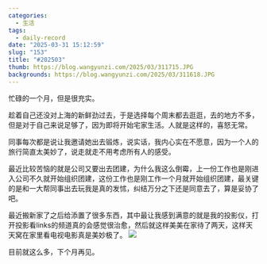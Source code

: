 ```yaml
---
categories:
  - 生活
tags:
  - daily-record
date: "2025-03-31 15:12:59"
slug: "153"
title: "#202503"
thumb: https://blog.wangyunzi.com/2025/03/311715.JPG
backgrounds: https://blog.wangyunzi.com/2025/03/311618.JPG
---
```


忙碌的一个月，但是很充实。

趁着自己还没对上海的新鲜劲过去，于是选择每个周末都去逛逛，去的地方不多，但是对于自己来说足够了，因为即将开始宅家生活。人就是这样的，喜怒无常。

同事每次都是说让我邀请她出去锻炼，说实话，我内心实在不愿意，因为一个人的旅行简直太美妙了，说走就走不用考虑所有人的感受。

最近比较苦恼的就是公司又要出去团建，为什么我这么倒霉，上一份工作也是刚进入公司不久就开始组织团建，这份工作也是刚工作一个月就开始组织团建，最关键的是和一大帮同事出去玩我是真的发怵，纠结万分之下还是同意去了，算是妥协了吧。

最近搬新家了之后给添置了很多东西，其中最让我感到满意的就是我的投影仪，打开投影看links的频道真的会感觉很治愈，然后就这样美美在家待了两天，这样天天窝在家里看电视电影真是美妙极了。
![](https://blog.wangyunzi.com/2025/03/311143.png)

目前就这么多，下个月再见。
